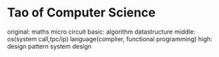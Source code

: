 #  Tao of Computer Science

original: maths micro circuit
basic: algorithm datastructure
middle: os(system call,tpc/ip) language(complier, functional programming)
high: design pattern system design 
